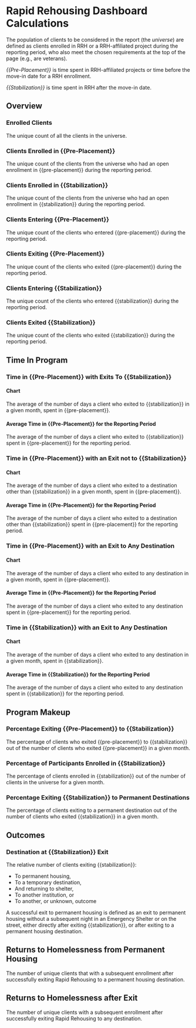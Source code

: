 # Rapid Rehousing Dashboard Calculations

The population of clients to be considered in the report (the *universe*) are defined as clients enrolled in RRH or a RRH-affiliated project during the reporting period, who also meet the chosen requirements at the top of the page (e.g., are veterans).

*{{Pre-Placement}}* is time spent in RRH-affiliated projects or time before the move-in date for a RRH enrollment.

*{{Stabilization}}* is time spent in RRH after the move-in date.

## Overview

### Enrolled Clients

The unique count of all the clients in the universe.

### Clients Enrolled in {{Pre-Placement}}

The unique count of the clients from the universe who had an open enrollment in {{pre-placement}} during the reporting period.

### Clients Enrolled in {{Stabilization}}

The unique count of the clients from the universe who had an open enrollment in {{stabilization}} during the reporting period.

### Clients Entering {{Pre-Placement}}

The unique count of the clients who entered {{pre-placement}} during the reporting period.

### Clients Exiting {{Pre-Placement}}

The unique count of the clients who exited {{pre-placement}} during the reporting period.

### Clients Entering {{Stabilization}}

The unique count of the clients who entered {{stabilization}} during the reporting period.

### Clients Exited {{Stabilization}}

The unique count of the clients who exited {{stabilization}} during the reporting period.

## Time In Program

### Time in {{Pre-Placement}} with Exits To {{Stabilization}}

#### Chart

The average of the number of days a client who exited to {{stabilization}} in a given month, spent in {{pre-placement}}.

#### Average Time in {{Pre-Placement}} for the Reporting Period

The average of the number of days a client who exited to {{stabilization}} spent in {{pre-placement}} for the reporting period.

### Time in {{Pre-Placement}} with an Exit not to {{Stabilization}}

#### Chart

The average of the number of days a client who exited to a destination other than {{stabilization}} in a given month, spent in {{pre-placement}}.

#### Average Time in {{Pre-Placement}} for the Reporting Period

The average of the number of days a client who exited to a destination other than {{stabilization}} spent in {{pre-placement}} for the reporting period.

### Time in {{Pre-Placement}} with an Exit to Any Destination

#### Chart

The average of the number of days a client who exited to any destination in a given month, spent in {{pre-placement}}.

#### Average Time in {{Pre-Placement}} for the Reporting Period

The average of the number of days a client who exited to any destination spent in {{pre-placement}} for the reporting period.

### Time in {{Stabilization}} with an Exit to Any Destination

#### Chart

The average of the number of days a client who exited to any destination in a given month, spent in {{stabilization}}.

#### Average Time in {{Stabilization}} for the Reporting Period

The average of the number of days a client who exited to any destination spent in {{stabilization}} for the reporting period.

## Program Makeup

### Percentage Exiting {{Pre-Placement}} to {{Stabilization}}

The percentage of clients who exited {{pre-placement}} to {{stabilization}} out of the number of clients who exited {{pre-placement}} in a given month.

### Percentage of Participants Enrolled in {{Stabilization}}

The percentage of clients enrolled in {{stabilization}} out of the number of
clients in the universe for a given month.

### Percentage Exiting {{Stabilization}} to Permanent Destinations

The percentage of clients exiting to a permanent destination out of the number
of clients who exited {{stabilization}} in a given month.

## Outcomes

### Destination at {{Stabilization}} Exit

The relative number of clients exiting {{stabilization}}:

* To permanent housing,
* To a temporary destination,
* And returning to shelter,
* To another institution, or
* To another, or unknown, outcome

A successful exit to permanent housing is defined as an exit to permanent housing without a subsequent night in an Emergency Shelter or on the street, either directly after exiting {{stabilization}}, or after exiting to a permanent housing destination.

## Returns to Homelessness from Permanent Housing

The number of unique clients that with a subsequent enrollment after successfully exiting Rapid Rehousing to a permanent housing destination.

## Returns to Homelessness after Exit

The number of unique clients with a subsequent enrollment after successfully exiting Rapid Rehousing to any destination.